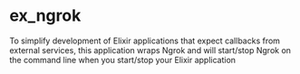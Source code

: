 # ex_ngrok
To simplify development of Elixir applications that expect callbacks from external services, this application wraps Ngrok and will start/stop Ngrok on the command line when you start/stop your Elixir application
